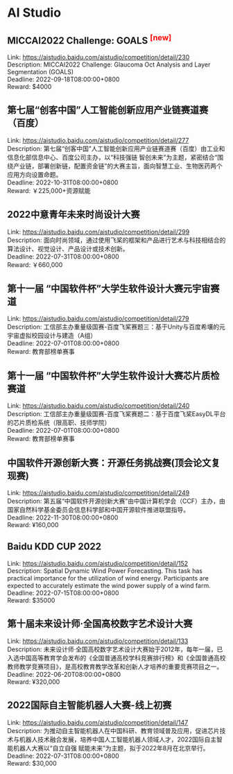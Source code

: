 # AI Studio



## MICCAI2022 Challenge: GOALS <sup style="color:red">[new]<sup>  

Link: https://aistudio.baidu.com/aistudio/competition/detail/230  
Description: MICCAI2022 Challenge: Glaucoma Oct Analysis and Layer Segmentation (GOALS)  
Deadline: 2022-09-18T08:00:00+0800  
Reward: $4000  


## 第七届“创客中国”人工智能创新应用产业链赛道赛（百度）

Link: https://aistudio.baidu.com/aistudio/competition/detail/277  
Description: 第七届“创客中国”人工智能创新应用产业链赛道赛（百度）由工业和信息化部信息中心、百度公司主办，以“科技强链 智创未来”为主题，紧密结合“围绕产业链，部署创新链，配置资金链”的大赛主旨，面向智慧工业、生物医药两个应用方向设置命题。  
Deadline: 2022-10-31T08:00:00+0800  
Reward: ￥225,000+资源赋能  


## 2022中意青年未来时尚设计大赛

Link: https://aistudio.baidu.com/aistudio/competition/detail/299  
Description: 面向时尚领域，通过使用飞桨的框架和产品进行艺术与科技相结合的算法设计、视觉设计、产品设计或技术创新。  
Deadline: 2022-07-31T08:00:00+0800  
Reward: ￥660,000  


## 第十一届 “中国软件杯”大学生软件设计大赛元宇宙赛道

Link: https://aistudio.baidu.com/aistudio/competition/detail/279  
Description: 工信部主办重量级国赛-百度飞桨赛题三：基于Unity与百度希壤的元宇宙虚拟校园设计与建造（A组）  
Deadline: 2022-07-01T08:00:00+0800  
Reward: 教育部榜单赛事  


## 第十一届 “中国软件杯”大学生软件设计大赛芯片质检赛道

Link: https://aistudio.baidu.com/aistudio/competition/detail/240  
Description: 工信部主办重量级国赛-百度飞桨赛题二：基于百度飞桨EasyDL平台的芯片质检系统（限高职、技师学院）  
Deadline: 2022-07-01T08:00:00+0800  
Reward: 教育部榜单赛事  


## 中国软件开源创新大赛：开源任务挑战赛(顶会论文复现赛)

Link: https://aistudio.baidu.com/aistudio/competition/detail/249  
Description: 第五届“中国软件开源创新大赛”由中国计算机学会（CCF）主办，由国家自然科学基金委员会信息科学部和中国开源软件推进联盟指导。  
Deadline: 2022-11-30T08:00:00+0800  
Reward: ¥160,000  


## Baidu KDD CUP 2022

Link: https://aistudio.baidu.com/aistudio/competition/detail/152  
Description: Spatial Dynamic Wind Power Forecasting. This task has practical importance for the utilization of wind energy. Participants are expected to accurately estimate the wind power supply of a wind farm.  
Deadline: 2022-07-15T08:00:00+0800  
Reward: $35000  


## 第十届未来设计师·全国高校数字艺术设计大赛

Link: https://aistudio.baidu.com/aistudio/competition/detail/133  
Description: 未来设计师·全国高校数字艺术设计大赛始于2012年，每年一届，已入选中国高等教育学会发布的《全国普通高校学科竞赛排行榜》和《全国普通高校教师教学竞赛项目》，是高校教育教学改革和创新人才培养的重要竞赛项目之一。  
Deadline: 2022-06-20T08:00:00+0800  
Reward: ¥320,000  


## 2022国际自主智能机器人大赛-线上初赛

Link: https://aistudio.baidu.com/aistudio/competition/detail/147  
Description: 为推动自主智能机器人在中国科研、教育领域普及应用，促进芯片技术与机器人技术融合发展，培养中国人工智能机器人领域人才，2022国际自主智能机器人大赛以“自立自强 赋能未来”为主题，拟于2022年8月在北京举行。  
Deadline: 2022-07-31T08:00:00+0800  
Reward: $30,000  

